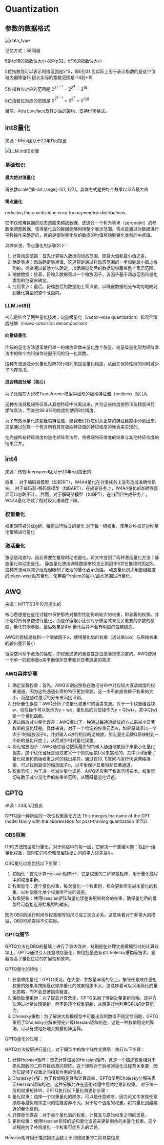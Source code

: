 # Quantization

## 参数的数据格式

![data_type](tf32-Mantissa-chart-hi-res-FINAL.png)

记忆方式：58同城

5是fp16的指数位大小
8是fp32，bf16的指数位大小

5位指数位可以表示的值范围是2^5，即0到31
但实际上用于表示指数的是这个值减去偏移量15
因此实际的指数范围是-14到+15

5位指数位对应的范围是
$2^{2^{5-1}} = 2^{2^4} = 2^{16}$

8位指数位对应的范围是
$2^{2^{8-1}} = 2^{2^7} = 2^{128}$

目前，Ada Lovelace及其之后的架构，支持bf16格式。

## int8量化

来源：Meta团队于22年11月提出

![LLM.int8()步骤](<截屏2024-03-28 下午3.03.56.png>)

### 基础知识

#### 最大绝对值量化

将参数scale到8-bit range[-127, 127]。具体方式是把每个数乘以127/最大值

#### 零点量化

reducing the quantization error for asymmetric distributions.

它不仅使用数据的动态范围来缩放数据，还通过一个称为零点（zeropoint）的参数来调整数据，使得量化后的数据能够利用整个表示范围。零点是通过对数据进行平移操作来确定的，目的是使得量化后的数据的均值移动到量化类型的中点值。

具体来说，零点量化的步骤如下：

1. 计算动态范围：首先计算输入数据的动态范围，即最大值和最小值之差。
2. 确定零点：然后确定零点值，这通常是通过将动态范围的一半加到最小值上得到的，或者通过其他方法确定，以确保量化后的数据能够覆盖整个表示范围。
3. 缩放数据：接着，将输入数据乘以一个缩放因子，该因子基于动态范围和量化类型的位宽来确定。
4. 应用零点：最后，将缩放后的数据加上零点值，以确保数据的分布均匀地映射到量化类型的整个范围内。

### LLM.int8()

核心是结合了两种量化技术：向量级量化（vector-wise quantization）和混合精度分解（mixed-precision decomposition）

#### 向量级量化

传统的量化方法通常使用单一的缩放常数来量化整个张量。向量级量化则为矩阵乘法中的每个内积操作分配不同的归一化常数。

这种方法通过分别量化矩阵的行和列来提高量化精度，从而在保持性能的同时减少了内存需求。

#### 混合精度分解（核心）

为了处理在大规模Transformer模型中出现的极端特征值（outliers）而引入

这种方法将极端特征值从其他特征中分离出来，并为这些维度使用16位精度进行矩阵乘法，而其他99.9%的维度则使用8位精度。

为了有效地量化这些极端特征值，研究者们将它们从正常的特征维度中分离出来。这是通过创建一个包含所有具有极端特征值的特征维度的集合来实现的。

在完成所有特征维度的量化矩阵乘法后，将极端特征维度的结果与其他特征维度的结果合并。

## int4

来源：微软deepspeed团队于23年5月提出的

效果：
对于编码器模型（如BERT），W4A4量化在分类任务上没有造成准确性损失。
对于编码器-解码器模型（如BART），在摘要任务上，W4A4量化的准确性差异可以忽略不计。
然而，对于解码器模型（如GPT），在自回归生成任务上，W4A4量化导致了相对较大准确性下降。

### 权重量化

权重矩阵被分成g组，每组进行独立的量化
对于每一组权重，使用对称或非对称量化策略进行量化

### 激活量化

激活是动态的，因此需要在推理时动态量化。论文中提到了两种激活量化方法：静态量化和动态量化。
静态量化使用训练数据来校准比例因子S并在推理时固定S，这种方法可以减少延迟但限制了激活的量化表示范围。
动态量化则采用更细粒度的token-wise动态量化，使用每个token的最小/最大范围进行量化。

## AWQ

来源：MIT于23年10月提出的

核心思想是在量化过程中保护那些对模型性能影响较大的权重，即显著的权重。并不是将所有参数进行量化，而是保留很小比例对于模型效果至关重要的参数的精度，量化其他参数。最后效果是4bit量化后并不会有明显的性能损失。

AWQ的目标是找到一个缩放因子α，使得量化后的权重（通过乘以α）与原始权重的输出差异最小

搜索空间基于激活的幅度，即权重通道的重要性是由激活规模决定的。AWQ使用一个单一的超参数α来平衡保护显著和非显著通道的需求

### AWQ具体步骤

1. 确定显著权重：首先，AWQ识别出那些在激活分布中对应较大激活幅度的权重通道，因为这些通道处理的特征更加重要。这一步不直接依赖于权重的大小，而是通过激活的分布来间接识别。
2. 分析量化误差：AWQ分析了仅量化权重时的误差来源。对于一个权重组或块w，线性操作可以表示为y = wx，量化后的对应操作为y = Q(w)x，其中Q(w)是一个量化函数。
3. 通过缩放减少量化误差：AWQ提出了一种通过每通道缩放的方式来减少显著权重的量化误差。具体来说，对于一个给定的权重元素w，如果将其乘以一个大于1的缩放因子s，并对输入x进行相应的逆缩放，那么量化函数Q将映射到一个新的量化尺度上，从而减少相对量化误差。
4. 优化缩放因子：AWQ通过自动搜索最优的每输入通道缩放因子来最小化量化误差。这个优化目标是通过定义一个损失函数L(s)来实现的，其中L(s)衡量了量化权重和原始权重之间的输出差异。通过在[0, 1]区间内进行快速网格搜索，可以找到最佳的缩放因子α，以平衡保护显著和非显著通道。
5. 权重剪切：为了进一步减少量化误差，AWQ还应用了权重剪切技术。权重剪切有助于减少量化后的权重值范围，从而降低量化误差。

## GPTQ

来源：23年5月提出

GPTQ是一种新型的一次性权重量化方法
This merges the name of the OPT model family with the abbreviation for post-training quantization (PTQ).

### OBS框架

OBQ方法按层进行量化，对于网络中的每一层，它解决一个重建问题：找到一组量化权重，使得它们与全精度层输出之间的平方误差最小。

OBQ量化过程包括以下步骤：

1. 初始化：首先计算Hessian矩阵HF，它是权重的二阶导数矩阵，用于量化过程中的权重更新。
2. 权重量化：逐个量化权重，每次量化一个权重时，都会更新所有尚未量化的权重，以补偿量化单个权重所产生的误差。
3. 权重更新：使用Hessian矩阵和量化误差来更新剩余的权重，确保量化后的模型尽可能接近原始模型的输出。

因为OBQ的运行时间与权重矩阵的尺寸成三次方关系。这意味着对于非常大的模型，OBQ可能变得不切实际。

### GPTQ细节

GPTQ方法在OBQ的基础上进行了重大改进，特别是在处理大规模模型时的计算效率上。GPTQ通过引入任意顺序量化、懒惰批量更新和Cholesky重构等技术，显著提高了量化过程的扩展性和效率。

GPTQ量化的特性：

1. 任意顺序量化：GPTQ发现，在大型、参数量丰富的层上，按照任意顺序量化权重的效果与按照最优顺序量化的效果相差不大。这意味着可以采用简化的量化策略，而不会显著损失精度。
2. 懒惰批量更新：为了提高计算效率，GPTQ采用了懒惰批量更新策略。这种方法通过批量处理更新，而不是逐个权重更新，从而更好地利用GPU的计算能力。
3. Cholesky重构：为了解决大规模模型中可能出现的数值不稳定性问题，GPTQ采用了Cholesky分解来预先计算Hessian矩阵的逆，这是一种数值稳定的算法，可以有效地处理大规模矩阵运算。

GPTQ量化的过程：

GPTQ方法按层进行量化，对于模型中的每个线性变换层，执行以下步骤：

1. 计算Hessian矩阵：首先计算该层的Hessian矩阵，这是一个描述权重相对于损失函数的二阶导数信息的矩阵。这个矩阵对于后续的量化过程至关重要，因为它提供了权重之间相互作用的信息。
2. Cholesky分解：为了数值稳定性和计算效率，GPTQ使用Cholesky分解来表示Hessian矩阵的逆。这种分解允许在量化过程中高效地更新权重。
对于每一层的权重矩阵W，GPTQ执行以下量化和更新步骤：
3. 量化权重：选择一个权重量化的顺序，可以是任意顺序，因为论文中发现任意顺序与最优顺序之间的性能差异不大。对于每个选定的权重，将其量化到最接近的量化级别。
4. 计算量化误差：对于每个量化后的权重，计算其与原始权重之间的误差。
5. 更新权重：使用Hessian矩阵的逆和量化误差来更新剩余的未量化权重。这个过程是为了补偿量化一个权重可能引入的误差。

Hessian矩阵用于描述损失函数关于网络权重的二阶导数信息
